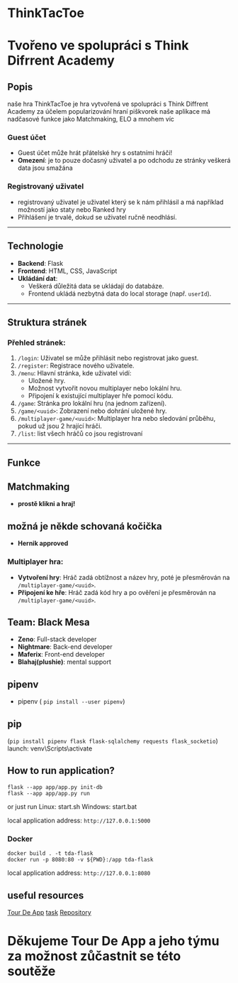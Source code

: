 # ThinkTacToe
# Tvořeno ve spolupráci s Think Difrrent Academy
## Popis
naše hra ThinkTacToe je hra vytvořená ve spolupráci s Think Diffrent Academy za účelem popularizování hraní piškvorek
naše aplikace má nadčasové funkce jako Matchmaking, ELO a mnohem víc

### Guest účet
- Guest účet může hrát přátelské hry s ostatními hráči!
- **Omezení**: je to pouze dočasný uživatel a po odchodu ze stránky veškerá data jsou smažána

### Registrovaný uživatel
- registrovaný uživatel je uživatel který se k nám přihlásil a má například možností jako staty nebo Ranked hry
- Přihlášení je trvalé, dokud se uživatel ručně neodhlásí.

---

## Technologie
- **Backend**: Flask
- **Frontend**: HTML, CSS, JavaScript
- **Ukládání dat**:
  - Veškerá důležitá data se ukládají do databáze.
  - Frontend ukládá nezbytná data do local storage (např. `userId`).

---

## Struktura stránek

### Přehled stránek:
1. `/login`: Uživatel se může přihlásit nebo registrovat jako guest.
2. `/register`: Registrace nového uživatele.
3. `/menu`: Hlavní stránka, kde uživatel vidí:
   - Uložené hry.
   - Možnost vytvořit novou multiplayer nebo lokální hru.
   - Připojení k existující multiplayer hře pomocí kódu.
4. `/game`: Stránka pro lokální hru (na jednom zařízení).
5. `/game/<uuid>`: Zobrazení nebo dohrání uložené hry.
6. `/multiplayer-game/<uuid>`: Multiplayer hra nebo sledování průběhu, pokud už jsou 2 hrající hráči.
7. `/list`: list všech hráčů co jsou registrovaní


---

## Funkce

## Matchmaking
- **prostě klikni a hraj!**

## možná je někde schovaná kočička
- **Hernik approved**

### Multiplayer hra:
- **Vytvoření hry**: Hráč zadá obtížnost a název hry, poté je přesměrován na `/multiplayer-game/<uuid>`.
- **Připojení ke hře**: Hráč zadá kód hry a po ověření je přesměrován na `/multiplayer-game/<uuid>`.

## Team: Black Mesa
- **Zeno**: Full-stack developer
- **Nightmare**: Back-end developer
- **Maferix**: Front-end developer
- **Blahaj(plushie)**: mental support

## pipenv
- pipenv ( `pip install --user pipenv`)

## pip
(`pip install pipenv flask flask-sqlalchemy requests flask_socketio`)
launch: venv\Scripts\activate

## How to run application?

```
flask --app app/app.py init-db
flask --app app/app.py run
```
or just run
Linux: start.sh
Windows: start.bat

local application address: `http://127.0.0.1:5000`

### Docker

```
docker build . -t tda-flask
docker run -p 8080:80 -v ${PWD}:/app tda-flask
```

local application address: `http://127.0.0.1:8080`

## useful resources
[Tour De App](https://tourde.app/)
[task](https://tourde.app/zadani)
[Repository](https://github.com/NightmarePog/TdA25-Black-Mesa)

# Děkujeme Tour De App a jeho týmu za možnost zůčastnit se této soutěže
